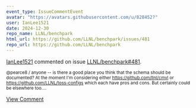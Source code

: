```yaml
---
event_type: IssueCommentEvent
avatar: "https://avatars.githubusercontent.com/u/828452?"
user: IanLee1521
date: 2024-12-30
repo_name: LLNL/benchpark
html_url: https://github.com/LLNL/benchpark/issues/481
repo_url: https://github.com/LLNL/benchpark
---
```


<a href='https://github.com/IanLee1521' target='_blank'>IanLee1521</a> commented on issue <a href='https://github.com/LLNL/benchpark/issues/481' target='_blank'>LLNL/benchpark#481</a>.

<small>@pearce8 / anyone -- is there a good place you think that the schema should be documented? At the moment I'm considering either https://github.com/llnl/cmvl or https://github.com/LLNL/toss-configs which each have pros and cons. But certainly could be elsewhere too....</small>

<a href='https://github.com/LLNL/benchpark/issues/481' target='_blank'>View Comment</a>